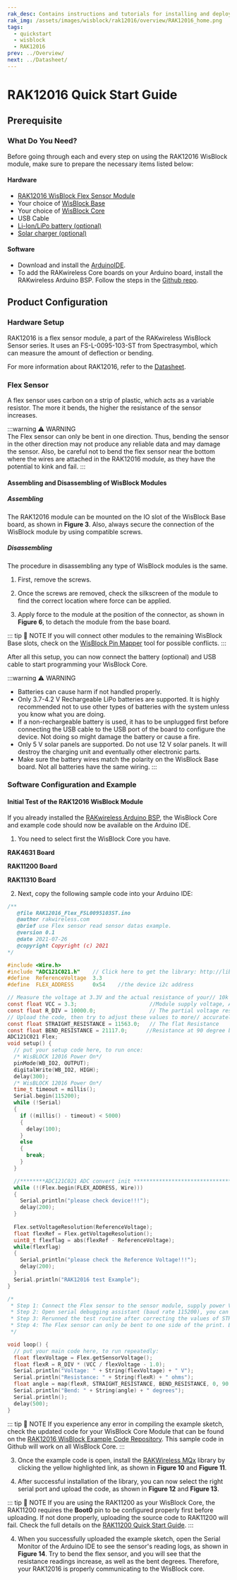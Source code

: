 ```yaml
---
rak_desc: Contains instructions and tutorials for installing and deploying your RAK12016. Instructions are written in a detailed and step-by-step manner for an easier experience in setting up your device. Aside from the hardware configuration, it also contains a software setup that includes detailed example codes that will help you get started.
rak_img: /assets/images/wisblock/rak12016/overview/RAK12016_home.png
tags:
  - quickstart
  - wisblock
  - RAK12016
prev: ../Overview/ 
next: ../Datasheet/ 
---
```


# RAK12016 Quick Start Guide

<!--
## Introduction

This guide introduces the RAK12016 WisBlock Flex Sensor Module and how to program with it.


-->

## Prerequisite

### What Do You Need?

Before going through each and every step on using the RAK12016 WisBlock module, make sure to prepare the necessary items listed below:

#### Hardware

- [RAK12016 WisBlock Flex Sensor Module](https://store.rakwireless.com/products/rak12016-wisblock-flex-sensor)
- Your choice of [WisBlock Base](https://store.rakwireless.com/collections/wisblock-base) 
- Your choice of [WisBlock Core](https://store.rakwireless.com/collections/wisblock-core)
- USB Cable
- [Li-Ion/LiPo battery (optional)](https://store.rakwireless.com/collections/wisblock-accessory/products/battery-connector-cable)
- [Solar charger (optional)](https://store.rakwireless.com/collections/wisblock-accessory/products/solar-panel-connector-cable)

#### Software

- Download and install the [ArduinoIDE](https://www.arduino.cc/en/Main/Software).
- To add the RAKwireless Core boards on your Arduino board, install the RAKwireless Arduino BSP. Follow the steps in the [Github repo](https://github.com/RAKWireless/RAKwireless-Arduino-BSP-Index).

## Product Configuration

### Hardware Setup

RAK12016 is a flex sensor module, a part of the RAKwireless WisBlock Sensor series. It uses an FS-L-0095-103-ST from Spectrasymbol, which can measure the amount of deflection or bending.

For more information about RAK12016, refer to the [Datasheet](../Datasheet/).

<rk-img
  src="/assets/images/wisblock/rak12016/quickstart/rak12016-assembly.png"
  width="50%"
  caption="RAK12016 connection to WisBlock Base"
/>

### Flex Sensor

A flex sensor uses carbon on a strip of plastic, which acts as a variable resistor. The more it bends, the higher the resistance of the sensor increases.

<rk-img
  src="/assets/images/wisblock/rak12016/quickstart/flex-sensor.jpg"
  width="50%"
  caption="FS-L-0095-103-ST Flex Sensor"
/>

:::warning ⚠️ WARNING    
The Flex sensor can only be bent in one direction. Thus, bending the sensor in the other direction may not produce any reliable data and may damage the sensor. Also, be careful not to bend the flex sensor near the bottom where the wires are attached in the RAK12016 module, as they have the potential to kink and fail.
:::  



#### Assembling and Disassembling of WisBlock Modules

##### Assembling

The RAK12016 module can be mounted on the IO slot of the WisBlock Base board, as shown in **Figure 3**. Also, always secure the connection of the WisBlock module by using compatible screws.

<rk-img
  src="/assets/images/wisblock/rak12016/quickstart/mounting-mechanism.png"
  width="60%"
  caption="RAK12016 mounting connection to WisBlock Base module"
/>

##### Disassembling

The procedure in disassembling any type of WisBlock modules is the same. 

1. First, remove the screws.  

<rk-img
  src="/assets/images/wisblock/rak12016/quickstart/removing_screw.png"
  width="70%"
  caption="Removing screws from the WisBlock module"
/>

2. Once the screws are removed, check the silkscreen of the module to find the correct location where force can be applied.

<rk-img
  src="/assets/images/wisblock/rak12016/quickstart/detach_silkscreen.png"
  width="70%"
  caption="Detaching silkscreen on the WisBlock module"
/>

3. Apply force to the module at the position of the connector, as shown in **Figure 6**, to detach the module from the base board.

<rk-img
  src="/assets/images/wisblock/rak12016/quickstart/detach_module.png"
  width="70%"
  caption="Applying even forces on the proper location of a WisBlock module"
/>

::: tip 📝 NOTE
If you will connect other modules to the remaining WisBlock Base slots, check on the [WisBlock Pin Mapper](https://docs.rakwireless.com/Knowledge-Hub/Pin-Mapper/) tool for possible conflicts. 
:::

After all this setup, you can now connect the battery (optional) and USB cable to start programming your WisBlock Core.

:::warning ⚠️ WARNING
- Batteries can cause harm if not handled properly.
- Only 3.7-4.2&nbsp;V Rechargeable LiPo batteries are supported. It is highly recommended not to use other types of batteries with the system unless you know what you are doing.
- If a non-rechargeable battery is used, it has to be unplugged first before connecting the USB cable to the USB port of the board to configure the device. Not doing so might damage the battery or cause a fire.
- Only 5&nbsp;V solar panels are supported. Do not use 12&nbsp;V solar panels. It will destroy the charging unit and eventually other electronic parts.
- Make sure the battery wires match the polarity on the WisBlock Base board. Not all batteries have the same wiring.
:::

### Software Configuration and Example

#### Initial Test of the RAK12016 WisBlock Module

If you already installed the [RAKwireless Arduino BSP](https://github.com/RAKWireless/RAKwireless-Arduino-BSP-Index), the WisBlock Core and example code should now be available on the Arduino IDE.

1. You need to select first the WisBlock Core you have.

**RAK4631 Board**

<rk-img
  src="/assets/images/wisblock/rak12016/quickstart/rak4631-board.png"
  width="90%"
  caption="Selecting RAK4631 as WisBlock Core"
/>

**RAK11200 Board**

<rk-img
  src="/assets/images/wisblock/rak12016/quickstart/rak11200-board.png"
  width="90%"
  caption="Selecting RAK11200 as WisBlock Core"
/>

**RAK11310 Board**

<rk-img
  src="/assets/images/wisblock/rak12016/quickstart/rak11310-board.png"
  width="90%"
  caption="Selecting RAK11310 as WisBlock Core"
/>

2. Next, copy the following sample code into your Arduino IDE:

```c
/**
   @file RAK12016_Flex_FSL0095103ST.ino
   @author rakwireless.com
   @brief use Flex sensor read sensor datas example.
   @version 0.1
   @date 2021-07-26
   @copyright Copyright (c) 2021
*/

#include <Wire.h>
#include "ADC121C021.h"    // Click here to get the library: http://librarymanager/All#RAKwireless_MQx_library
#define  ReferenceVoltage  3.3
#define  FLEX_ADDRESS      0x54    //the device i2c address

// Measure the voltage at 3.3V and the actual resistance of your// 10k resistor, and enter them below:
const float VCC = 3.3;                       //Module supply voltage, ADC reference voltage is 3.3V
const float R_DIV = 10000.0;                 // The partial voltage resistance is 10KΩ
// Upload the code, then try to adjust these values to more// accurately calculate bend degree.
const float STRAIGHT_RESISTANCE = 11563.0;   // The flat Resistance
const float BEND_RESISTANCE = 21117.0;      //Resistance at 90 degree bending
ADC121C021 Flex;
void setup() {
  // put your setup code here, to run once:
  /* WisBLOCK 12016 Power On*/
  pinMode(WB_IO2, OUTPUT);
  digitalWrite(WB_IO2, HIGH);
  delay(300);
  /* WisBLOCK 12016 Power On*/
  time_t timeout = millis();
  Serial.begin(115200);
  while (!Serial)
  {
    if ((millis() - timeout) < 5000)
    {
      delay(100);
    }
    else
    {
      break;
    }
  }

  //********ADC121C021 ADC convert init ********************************
  while (!(Flex.begin(FLEX_ADDRESS, Wire)))
  {
    Serial.println("please check device!!!");
    delay(200);
  }
  
  Flex.setVoltageResolution(ReferenceVoltage);
  float flexRef = Flex.getVoltageResolution();
  uint8_t flexflag = abs(flexRef - ReferenceVoltage);
  while(flexflag)
  {
    Serial.println("please check the Reference Voltage!!!");
    delay(200);
  }
  Serial.println("RAK12016 test Example");
}

/*
 * Step 1: Connect the Flex sensor to the sensor module, supply power VCC (3.3V) to the module
 * Step 2: Open serial debugging assistant (baud rate 115200), you can see the current printed resistance value. Record the resistance value (unit Ω) at the level and maximum bending to be measured respectively.
 * Step 3: Rerunned the test routine after correcting the values of STRAIGHT_RESISTANCE and BEND_RESISTANCE both horizontal resistance variables
 * Step 4: The Flex sensor can only be bent to one side of the print. Bending the sensor in the other direction does not produce any reliable data and may damage the sensor,Also be careful not to bend the sensors near the bottom, as they have the potential to kink and fail
 */

void loop() {
  // put your main code here, to run repeatedly:
  float flexVoltage = Flex.getSensorVoltage();
  float flexR = R_DIV * (VCC / flexVoltage - 1.0);
  Serial.println("Voltage: " + String(flexVoltage) + " V");
  Serial.println("Resistance: " + String(flexR) + " ohms");
  float angle = map(flexR, STRAIGHT_RESISTANCE, BEND_RESISTANCE, 0, 90.0);
  Serial.println("Bend: " + String(angle) + " degrees");
  Serial.println();
  delay(500);
}

```
::: tip 📝 NOTE
If you experience any error in compiling the example sketch, check the updated code for your WisBlock Core Module that can be found on the [RAK12016 WisBlock Example Code Repository](https://github.com/RAKWireless/WisBlock/tree/master/examples/common/IO/RAK12016_Flex_FSL0095103ST). This sample code in Github will work on all WisBlock Core.
:::

3. Once the example code is open, install the [RAKWireless MQx](https://github.com/RAKWireless/RAK-MQx-Library) library by clicking the yellow highlighted link, as shown in **Figure 10** and **Figure 11**.

<rk-img
  src="/assets/images/wisblock/rak12016/quickstart/rak12016-lib.png"
  width="90%"
  caption="Accessing the library used for RAK12016 Module"
/>

<rk-img
  src="/assets/images/wisblock/rak12016/quickstart/rak12016-libinstall.png"
  width="70%"
  caption="Installing the compatible library for RAK12016 Module"
/>


4. After successful installation of the library, you can now select the right serial port and upload the code, as shown in **Figure 12** and **Figure 13**.

::: tip 📝 NOTE
If you are using the RAK11200 as your WisBlock Core, the RAK11200 requires the **Boot0** pin to be configured properly first before uploading. If not done properly, uploading the source code to RAK11200 will fail. Check the full details on the [RAK11200 Quick Start Guide](https://docs.rakwireless.com/Product-Categories/WisBlock/RAK11200/Quickstart/#uploading-to-wisblock).
:::

<rk-img
  src="/assets/images/wisblock/rak12016/quickstart/rak4631-selectport.png"
  width="90%"
  caption="Selecting the correct Serial Port"
/>

<rk-img
  src="/assets/images/wisblock/rak12016/quickstart/rak4631-upload.png"
  width="90%"
  caption="Uploading the RAK12016 example code"
/>

4. When you successfully uploaded the example sketch, open the Serial Monitor of the Arduino IDE to see the sensor's reading logs, as shown in **Figure 14**. Try to bend the flex sensor, and you will see that the resistance readings increase, as well as the bent degrees. Therefore, your RAK12016 is properly communicating to the WisBlock core.

<rk-img
  src="/assets/images/wisblock/rak12016/quickstart/rak12016-logs.png"
  width="75%"
  caption="RAK12016 Flex Sensor readings"
/>
